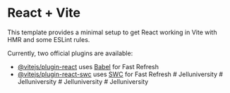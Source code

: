 # React + Vite

This template provides a minimal setup to get React working in Vite with HMR and some ESLint rules.

Currently, two official plugins are available:

- [@vitejs/plugin-react](https://github.com/vitejs/vite-plugin-react/blob/main/packages/plugin-react/README.md) uses [Babel](https://babeljs.io/) for Fast Refresh
- [@vitejs/plugin-react-swc](https://github.com/vitejs/vite-plugin-react-swc) uses [SWC](https://swc.rs/) for Fast Refresh
#   J e l l u n i v e r s i t y  
 #   J e l l u n i v e r s i t y  
 #   J e l l u n i v e r s i t y  
 #   J e l l u n i v e r s i t y  
 